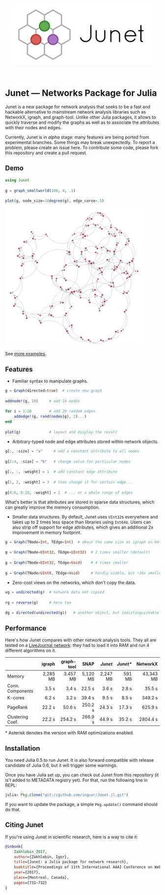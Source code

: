 <p align="center">
  <img alt="logo" src="./doc/src/images/logo.svg" height="200px">
</p>
<br>

# Junet — Networks Package for Julia

Junet is a new package for network analysis that seeks
to be a fast and hackable alternative to mainstream network analysis
libraries such as NetworkX, igraph, and graph-tool.
Unlike other Julia packages, it allows to quickly traverse and modify
the graphs as well as to associate the attributes with their nodes and edges.

Currently, Junet is in *alpha* stage: many features are being ported from
experimental branches. Some things may break unexpectedly.
To report a problem, please create an issue here. To contribute some code, please fork this repository and create a pull request.


## Demo

```julia
using Junet

g = graph_smallworld(100, 4, .1)

plot(g, node_size=10degree(g), edge_curve=.5)
```

<img alt="plot" src="./doc/src/images/test.svg" height="450px">

See [more examples](https://github.com/inguar/Junet-demos).


## Features

* Familiar syntax to manipulate graphs.

```julia
g = Graph(directed=true)  # create new graph

addnode!(g, 10)     # add 10 nodes

for i = 1:20        # add 20 random edges
    addedge!(g, rand(nodes(g), 2)...)
end

plot(g)             # layout and display the result
```

* Arbitrary-typed node and edge attributes stored within network objects.

```julia
g[:, :size] = "a"     # add a constant attribute to all nodes

g[2:4, :size] = "b"   # change value for particular nodes

g[:, :, :weight] = 1  # add constant edge attribute

g[1, 2, :weight] = 3  # then change it for certain edge...

g[4:6, 8:10, :weight] = 2  # ... or a whole range of edges
```

What's better is that attributes are stored in sparse data structures,
which can greatly improve the memory consumption.

* Smaller data structures. By default, Junet uses `UInt32`s everywhere
and takes up to 2 times less space than libraries using `Int64`s.
Users can also strip off support for edge attributes, which gives
an additional 2x improvement in memory footprint.

```julia
g = Graph(TNode=Int, TEdge=Int)  # about the same size as igraph on 64-bit machines

g = Graph(TNode=UInt32, TEdge=UInt32)  # 2 times smaller (default)

g = Graph(TNode=UInt32, TEdge=Void)    # 4 times smaller

g = Graph(TNode=UInt8, TEdge=Void)     # hardly usable, but ~16x smaller!
```

* Zero-cost views on the networks, which don't copy the data.

```julia
ug = undirected(g)  # network data not copied

rg = reverse(g)     # here too

dg = directed(undirected(g))   # another object, but indistinguishable from g
```


## Performance

Here's how Junet compares with other network analysis tools.
They all are tested on a [LiveJournal network](https://snap.stanford.edu/data/soc-LiveJournal1.html):
they had to load it into RAM and run 4 different algorithms on it.

|                  | igraph   | graph-tool | SNAP     | *Junet*  | *Junet\** | NetworkX  |
|------------------|---------:|-----------:|---------:|---------:|----------:|----------:|
| Memory           | 2,285 MB | 3.457 MB   | 5,120 MB | 2,247 MB | 591 MB    | 43,343 MB |
| Conn. Components | 3.5 s    | 3.4 s      | 22.5 s   | 3.6 s    | 2.8 s     | 35.5 s    |
| K-cores          | 6.2 s    | 3.2 s      | 39.4 s   | 9.5 s    | 8.5 s     | 349.2 s   |
| PageRank         | 22.2 s   | 50.6 s     | 250.2 s  | 24.3 s   | 17.3 s    | 625.9 s   |
| Clustering Coef. | 22.2 s   | 254.2 s    | 266.9 s  | 44.9 s   | 35.2 s    | 2804.4 s  |

\* Asterisk denotes the version with RAM optimizations enabled.


## Installation

You need Julia 0.5 to run Junet. It is also forward compatible with release candidate of Julia 0.6, but it will trigger some warnings.

Once you have Julia set up, you can check out Junet from this repository (it is't added to METADATA registry yet). For that, run the following line in REPL:

```julia
julia> Pkg.clone("git://github.com/inguar/Junet.jl.git")
```

If you want to update the package, a simple `Pkg.update()` command should do that.


## Citing Junet

If you're using Junet in scientific research, here is a way to cite it:

```bibtex
@inbook{
    Zakhlebin_2017,
    author={Zakhlebin, Igor},
    title={Junet: a Julia package for network research},
    booktitle={Proceedings of 11th International AAAI Conference on Web and Social Media (ICWSM-17)},
    year={2017},
    place={Montreal, Canada},
    pages={731–732}
}
```
